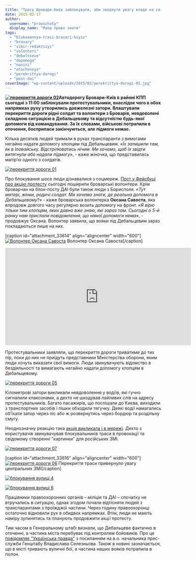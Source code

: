 ```yaml
---
title: "Трасу Бровари-Київ заблокували, аби звернути увагу влади на ситуацію під Дебальцевим"
date: 2015-02-17
author: 
  username: "pravoznaty"
  display_name: "Маєш право знати"
tags: 
  - "blokvaannya-trasi-brovari-kiyiv"
  - "brovary"
  - "vibir-redaktsiyi"
  - "volonteri"
  - "debaltseve"
  - "dopomoga"
  - "novini"
  - "otochennya"
  - "perekrittya-dorogi"
  - "post-dai"
coverImage: "wp-content/uploads/2015/02/perekrittya-dorogi-01.jpg"
---
```


**[![перекриття дороги 02](https://mpz.brovary.org/wp-content/uploads/2015/02/perekrittya-dorogi-02.jpg)](https://mpz.brovary.org/wp-content/uploads/2015/02/perekrittya-dorogi-02.jpg)Автодорогу Бровари-Київ в районі КПП сьогодні з 11:00 заблокували протестувальники, внаслідок чого в обох напрямках руху утворились довжелезні затори. Влаштували перекриття дороги рідні солдат та волонтери з Броварів, невдоволені складною ситуацією в Дебальцевому та відсутністю будь-якої допомоги від командування. За їх словами, військові потрапили в оточення, боєприпаси закінчуються, але підмоги немає.** 

Кілька десятків людей тримали в руках транспаранти з вимогами негайно надати допомогу хлопцям під Дебальцевим. «_Їх залишили там, як в Іловайську. Відстрілюватись нічим. Ми хочемо, щоб їх звідти витягнули або надали підмогу_», - каже жіночка, що представилась матір’ю одного з солдатів.

[![перекриття дороги 01](https://mpz.brovary.org/wp-content/uploads/2015/02/perekrittya-dorogi-01.jpg)](https://mpz.brovary.org/wp-content/uploads/2015/02/perekrittya-dorogi-01.jpg)

Про блокування шосе люди дізнавалися з соцмереж. [Пост у Фейсбуці про акцію протесту](https://www.facebook.com/groups/brovary/permalink/988270781202888/) сьогодні поширили броварські волонтери. Крім броварчан на блок-посту ДАІ були також люди з Борисполя. «_Тут матері, жінки, родичі солдат. Ми хочемо знати, де реальна допомога в Дебальцевому_?» - каже броварська волонтерка **Оксана Савоста**, яка впродовж довгого часу регулярно возить допомогу на фронт. «_Я вірю тільки тим хлопцям, яких давно вже знаю, які зараз там. Сьогодні о 5-й ранку нам прислали повідомлення, що ніякої допомоги нема_», - продовжує Оксана. Волонтер заявила, що вояки під Дебальцевим зараз покладаються лише на них.

\[caption id="attachment\_33614" align="aligncenter" width="600"\][![Волонтер Оксана Савоста](https://mpz.brovary.org/wp-content/uploads/2015/02/perekrittya-dorogi-04.jpg)](https://mpz.brovary.org/wp-content/uploads/2015/02/perekrittya-dorogi-04.jpg) Волонтер Оксана Савоста\[/caption\]

<iframe src="https://www.youtube.com/embed/Z2G7Qx5mgpY" width="600" height="315" frameborder="0" allowfullscreen="allowfullscreen"></iframe>

Протестувальники заявляли, що перекриття дороги триватиме до тих пір, поки до них не приїдуть представники Міністерства оборони, яким люди хочуть виказати свої вимоги. Люди звинувачують відомство в бездіяльності та вимагають негайно надати допомогу хлопцям в Дебальцевому.

[![перекриття дороги 05](https://mpz.brovary.org/wp-content/uploads/2015/02/perekrittya-dorogi-05.jpg)](https://mpz.brovary.org/wp-content/uploads/2015/02/perekrittya-dorogi-05.jpg)

Кілометрові затори викликали невдоволення у водіїв, які гучно сигналили клаксонами, а дехто не шкодував лайливих слів на адресу протестувальників. Багато пасажирів, що поспішали до Києва, виходили з транспортних засобів і пішки обходили тягучку. Деякі водії намагались об’їхати затор через ліс або ж розвернутись через бордюр та роздільну смугу.

Неоднозначну реакцію така [акція викликала і в мережі](https://www.facebook.com/groups/brovary/permalink/988270781202888/). Дехто з користувачів звинувачував блокувальників траси в провокації та свідомому створенні "картинки" для російських ЗМІ.

[![перекриття дороги 07](https://mpz.brovary.org/wp-content/uploads/2015/02/perekrittya-dorogi-07.jpg)](https://mpz.brovary.org/wp-content/uploads/2015/02/perekrittya-dorogi-07.jpg)

\[caption id="attachment\_33616" align="aligncenter" width="600"\][![перекриття дороги 06](https://mpz.brovary.org/wp-content/uploads/2015/02/perekrittya-dorogi-06.jpg)](https://mpz.brovary.org/wp-content/uploads/2015/02/perekrittya-dorogi-06.jpg) Перекриття траси привернуло увагу центральних ЗМІ\[/caption\]

[![блокування вулиці 4](https://mpz.brovary.org/wp-content/uploads/2015/02/blokuvannya-vulitsi-4.jpg)](https://mpz.brovary.org/wp-content/uploads/2015/02/blokuvannya-vulitsi-4.jpg)

[![блокування вулиці 6](https://mpz.brovary.org/wp-content/uploads/2015/02/blokuvannya-vulitsi-6.jpg)](https://mpz.brovary.org/wp-content/uploads/2015/02/blokuvannya-vulitsi-6.jpg)

Працівники правоохоронних органів – міліція та ДАІ – спочатку не втручались в ситуацію, однак згодом почали відтісняти людей з транспарантами з проїжджої частини. Через годину правоохоронці остаточно відновили рух в обидвох напрямках. Втім, люди не мають наміру зупинятись та планують продовжити акції протесту.

Тим часом в Генеральному штабі визнали, що Дебальцеве фактично в оточенні, а частина міста перебуває під контролем бойовиків. Про це [повідомляє "Українська правда"](http://www.pravda.com.ua/news/2015/02/17/7058882/) з посиланням на в.о. начальника прес-служби Генштабу Владислава Селезньова. Також в новині зазначається, що в місті тривають вуличні бої, а частина наших вояків потрапила в полон.
